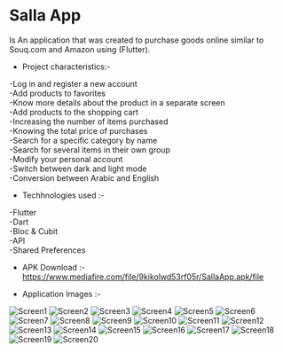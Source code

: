 
<h1>Salla App</h1>
Is An application that was created to purchase goods online similar to Souq.com and Amazon using (Flutter).

- Project characteristics:-
  
 -Log in and register a new account<br>
 -Add products to favorites<br>
 -Know more details about the product in a separate screen<br>
 -Add products to the shopping cart<br>
 -Increasing the number of items purchased<br>
 -Knowing the total price of purchases<br>
 -Search for a specific category by name<br>
 -Search for several items in their own group<br>
 -Modify your personal account<br>
 -Switch between dark and light mode<br>
 -Conversion between Arabic and English<br>


- Techhnologies used :-
  
 -Flutter<br>
 -Dart<br>
 -Bloc & Cubit<br>
 -API<br>
 -Shared Preferences<br>

- APK Download :- https://www.mediafire.com/file/9kikolwd53rf05r/SallaApp.apk/file

- Application Images :-

![Screen1](https://github.com/AhmedGSonbol/Shop_App/assets/126677774/0f066dec-63ff-488e-a92e-216326b8327d)
![Screen2](https://github.com/AhmedGSonbol/Shop_App/assets/126677774/d70058e3-8da3-4849-8634-07fe1759bd9c)
![Screen3](https://github.com/AhmedGSonbol/Shop_App/assets/126677774/c07a06ff-7740-4130-92ab-2176f3ddc6f5)
![Screen4](https://github.com/AhmedGSonbol/Shop_App/assets/126677774/94050899-ded7-4433-b84e-692c6a8a08c8)
![Screen5](https://github.com/AhmedGSonbol/Shop_App/assets/126677774/a6daa18b-bff7-47e9-8c32-c63779007401)
![Screen6](https://github.com/AhmedGSonbol/Shop_App/assets/126677774/97f9940a-a412-42da-9e1e-96fc6e85cc90)
![Screen7](https://github.com/AhmedGSonbol/Shop_App/assets/126677774/11c25606-ef75-450e-89a4-679827420fdb)
![Screen8](https://github.com/AhmedGSonbol/Shop_App/assets/126677774/5afc8299-2cfc-435c-a412-a82f411ba185)
![Screen9](https://github.com/AhmedGSonbol/Shop_App/assets/126677774/56caf731-18dd-4d3f-bbfc-4f533d3b4279)
![Screen10](https://github.com/AhmedGSonbol/Shop_App/assets/126677774/57c6bc4b-019b-47c4-be9f-41f4bff010aa)
![Screen11](https://github.com/AhmedGSonbol/Shop_App/assets/126677774/b8b8fa13-3af7-40ac-bc7d-90ad2ae38fc3)
![Screen12](https://github.com/AhmedGSonbol/Shop_App/assets/126677774/80b24e29-c7ed-4e20-9ac2-595b81b0f6c0)
![Screen13](https://github.com/AhmedGSonbol/Shop_App/assets/126677774/2c8977f7-0521-42a9-8f31-2c9a14f14bb6)
![Screen14](https://github.com/AhmedGSonbol/Shop_App/assets/126677774/12435078-4907-47fa-967c-988ac695f2ee)
![Screen15](https://github.com/AhmedGSonbol/Shop_App/assets/126677774/df063626-b1cc-4ef0-8249-64592169e50e)
![Screen16](https://github.com/AhmedGSonbol/Shop_App/assets/126677774/9a3d23c6-a820-486f-ab30-c9a9febfda66)
![Screen17](https://github.com/AhmedGSonbol/Shop_App/assets/126677774/cf66e0ce-9455-46de-878c-af47afbb1dbf)
![Screen18](https://github.com/AhmedGSonbol/Shop_App/assets/126677774/1f44ce39-ac61-4211-aabf-252d0b69f677)
![Screen19](https://github.com/AhmedGSonbol/Shop_App/assets/126677774/aac7116a-36e5-417c-b0a0-ec8eea7a606f)
![Screen20](https://github.com/AhmedGSonbol/Shop_App/assets/126677774/124edd67-171a-4151-ae63-256a6a761a95)
